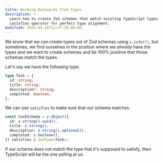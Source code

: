 ```yaml
---
title: Working Backwards from Types
description: >-
  Learn how to create Zod schemas that match existing TypeScript types using the
  satisfies operator for perfect type alignment.
modified: 2025-04-16T12:27:20-06:00
---
```


We know that we can create types out of Zod schemas using `z.infer()`, but sometimes, we find ourselves in the position where we _already_ have the types and we want to create schemas and be 100% positive that those schemas match the types.

Let's say we have the following type:

```ts
type Task = {
  id: string;
  title: string;
  description?: string;
  completed: boolean;
};
```

We can use `satisfies` to make sure that our schema matches.

```ts
const taskSchema = z.object({
  id: z.string().uuid(),
  title: z.string(),
  description: z.string().optional(),
  completed: z.boolean(),
}) satisfies z.ZodType<Task>;
```

If our schema does _not_ match the type that it's supposed to satisfy, then TypeScript will be the one yelling at us.
